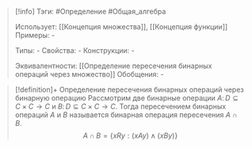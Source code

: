> [!info]
> Тэги: #Определение #Общая_алгебра 
> 
> Использует: [[Концепция множества]], [[Концепция функции]]
> Примеры: *-*
> 
> Типы: *-*
> Свойства: *-*
> Конструкции: *-*
> 
> Эквивалентности: [[Определение пересечения бинарных операций через множество]]
> Обобщения: *-*

> [!definition]+ Определение пересечения бинарных операций через бинарную операцию
> Рассмотрим две бинарные операции $A\colon D\subseteq C\times C \to C$ и $B\colon D\subseteq C\times C \to C$. Тогда пересечением бинарных операций $A$ и $B$ называется бинарная операция пересечения $A\cap B$. $$A\cap B=\{xRy: (xAy) \wedge (xBy)\}$$